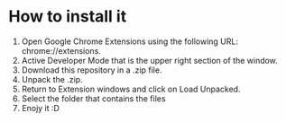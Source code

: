 # How to install it

1. Open Google Chrome Extensions using the following URL: chrome://extensions.
2. Active Developer Mode that is the upper right section of the window.
3. Download this repository in a .zip file.
4. Unpack the .zip.
5. Return to Extension windows and click on Load Unpacked.
6. Select the folder that contains the files
7. Enojy it :D